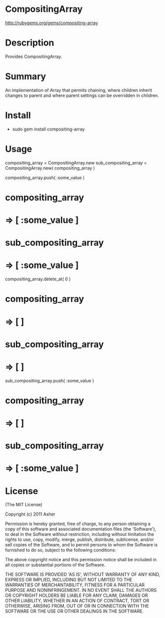 # CompositingArray #

http://rubygems.org/gems/compositing-array

# Description #

Provides CompositingArray.

# Summary #

An implementation of Array that permits chaining, where children inherit changes to parent and where parent settings can be overridden in children.

# Install #

* sudo gem install compositing-array

# Usage #

compositing_array = CompositingArray.new
sub_compositing_array = CompositingArray.new( compositing_array )

compositing_array.push( :some_value )
# compositing_array
# => [ :some_value ]
# sub_compositing_array
# => [ :some_value ]

compositing_array.delete_at( 0 )
# compositing_array
# => [ ]
# sub_compositing_array
# => [ ]

sub_compositing_array.push( :some_value )
# compositing_array
# => [ ]
# sub_compositing_array
# => [ :some_value ]

# License #

  (The MIT License)

  Copyright (c) 2011 Asher

  Permission is hereby granted, free of charge, to any person obtaining
  a copy of this software and associated documentation files (the
  'Software'), to deal in the Software without restriction, including
  without limitation the rights to use, copy, modify, merge, publish,
  distribute, sublicense, and/or sell copies of the Software, and to
  permit persons to whom the Software is furnished to do so, subject to
  the following conditions:

  The above copyright notice and this permission notice shall be
  included in all copies or substantial portions of the Software.

  THE SOFTWARE IS PROVIDED 'AS IS', WITHOUT WARRANTY OF ANY KIND,
  EXPRESS OR IMPLIED, INCLUDING BUT NOT LIMITED TO THE WARRANTIES OF
  MERCHANTABILITY, FITNESS FOR A PARTICULAR PURPOSE AND NONINFRINGEMENT.
  IN NO EVENT SHALL THE AUTHORS OR COPYRIGHT HOLDERS BE LIABLE FOR ANY
  CLAIM, DAMAGES OR OTHER LIABILITY, WHETHER IN AN ACTION OF CONTRACT,
  TORT OR OTHERWISE, ARISING FROM, OUT OF OR IN CONNECTION WITH THE
  SOFTWARE OR THE USE OR OTHER DEALINGS IN THE SOFTWARE.